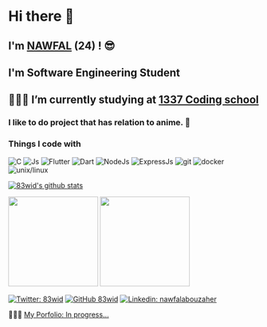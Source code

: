 # Hi there 👋

## I'm [NAWFAL](https://www.linkedin.com/in/nawfalabouzaher/) (24) ! :sunglasses:

## I'm Software Engineering Student

## 👨🏽‍💻 I’m currently studying at  [1337 Coding school](https://1337.ma)

### I like to do project that has relation to anime. :ghost:

### Things I code with
<p>
  <img alt="C" src="https://img.shields.io/badge/C-00599C?style=for-the-badge&logo=c&logoColor=white" />
  <img alt="Js" src="https://img.shields.io/badge/JavaScript-F7DF1E?style=for-the-badge&logo=javascript&logoColor=black" />
  <img alt="Flutter" src="https://img.shields.io/badge/Flutter-02569B?style=for-the-badge&logo=flutter&logoColor=white" />
  <img alt="Dart" src="https://img.shields.io/badge/Dart-0175C2?style=for-the-badge&logo=dart&logoColor=white" />
  <img alt="NodeJs" src="https://img.shields.io/badge/Node.js-43853D?style=for-the-badge&logo=node.js&logoColor=white" />
  <img alt="ExpressJs" src="https://img.shields.io/badge/Express.js-404D59?style=for-the-badge" />
  <img alt="git" src="https://img.shields.io/badge/-Git-F05032?style=flat-square&logo=git&logoColor=white" />
  <img alt="docker" src="https://img.shields.io/badge/Docker-blue?style=for-the-badge&logo=docker&logoColor=white" />
  <img alt="unix/linux" src="https://img.shields.io/badge/unix/linux-orange?style=for-the-badge&logo=linux&logoColor=white" />
</p>

[![83wid's github stats](https://github-readme-stats.vercel.app/api?username=83wid&show_icons=true&theme=dracula)](https://github.com/83wid)

<!-- [![Top Langs](https://github-readme-stats.vercel.app/api/top-langs/?username=83wid&layout=demo&show_icons=true)](https://github.com/83wid) -->
  <img height="180em" src="https://github-profile-summary-cards.vercel.app/api/cards/repos-per-language?username=83wid&theme=dracula"/>
  <img height="180em" src="https://github-profile-summary-cards.vercel.app/api/cards/most-commit-language?username=83wid&theme=dracula"/>


[![Twitter: 83wid](https://img.shields.io/twitter/follow/83wid?style=social)](https://twitter.com/83wid)
[![GitHub 83wid](https://img.shields.io/github/followers/83wid?style=social)](https://github.com/83wid)
[![Linkedin: nawfalabouzaher](https://img.shields.io/badge/-nabouzah-blue?style=flat-square&logo=Linkedin&logoColor=white&link=https://www.linkedin.com/in/nawfalabouzaher/)](https://www.linkedin.com/in/nawfalabouzaher/)


👨🏽‍💻 [My Porfolio: In progress...](https://github.com/83wid)
